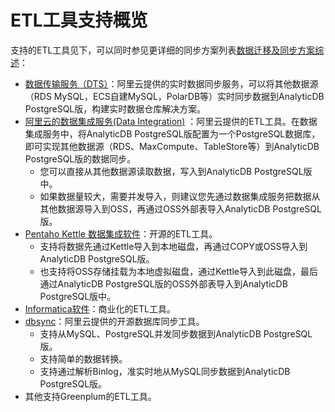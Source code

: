 # ETL工具支持概览

支持的ETL工具见下，可以同时参见更详细的同步方案列表[数据迁移及同步方案综述](/intl.zh-CN/数据接入/数据迁移及同步方案综述.md)：

-   [数据传输服务（DTS）](/intl.zh-CN/实例管理/升级实例配置.md)：阿里云提供的实时数据同步服务，可以将其他数据源（RDS MySQL，ECS自建MySQL，PolarDB等）实时同步数据到AnalyticDB PostgreSQL版，构建实时数据仓库解决方案。
-   [阿里云的数据集成服务\(Data Integration\)](https://www.aliyun.com/product/cdp/) ：阿里云提供的ETL工具。在数据集成服务中，将AnalyticDB PostgreSQL版配置为一个PostgreSQL数据库，即可实现其他数据源（RDS、MaxCompute、TableStore等）到AnalyticDB PostgreSQL版的数据同步。
    -   您可以直接从其他数据源读取数据，写入到AnalyticDB PostgreSQL版中。
    -   如果数据量较大，需要并发导入，则建议您先通过数据集成服务把数据从其他数据源导入到OSS，再通过OSS外部表导入AnalyticDB PostgreSQL版。
-   [Pentaho Kettle 数据集成软件](http://community.pentaho.com/projects/data-integration/)：开源的ETL工具。
    -   支持将数据先通过Kettle导入到本地磁盘，再通过COPY或OSS导入到AnalyticDB PostgreSQL版。
    -   也支持将OSS存储挂载为本地虚拟磁盘，通过Kettle导入到此磁盘，最后通过AnalyticDB PostgreSQL版的OSS外部表导入到AnalyticDB PostgreSQL版中。
-   [Informatica软件](https://www.informatica.com/cn/)：商业化的ETL工具。
-   [dbsync](https://github.com/aliyun/rds_dbsync/releases)：阿里云提供的开源数据库同步工具。
    -   支持从MySQL、PostgreSQL并发同步数据到AnalyticDB PostgreSQL版。
    -   支持简单的数据转换。
    -   支持通过解析Binlog，准实时地从MySQL同步数据到AnalyticDB PostgreSQL版。
-   其他支持Greenplum的ETL工具。

